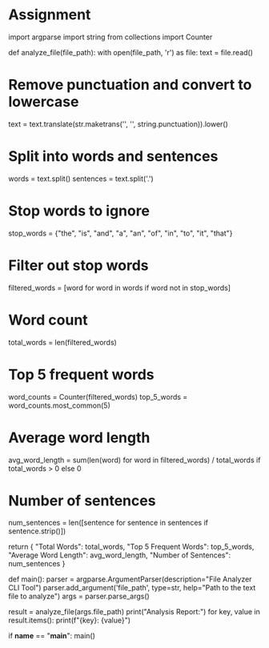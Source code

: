# Assignment
import argparse
import string
from collections import Counter

def analyze_file(file_path):
    with open(file_path, 'r') as file:
        text = file.read()
    
  # Remove punctuation and convert to lowercase
  text = text.translate(str.maketrans('', '', string.punctuation)).lower()
    
  # Split into words and sentences
  words = text.split()
  sentences = text.split('.')
    
  # Stop words to ignore
  stop_words = {"the", "is", "and", "a", "an", "of", "in", "to", "it", "that"}
    
  # Filter out stop words
  filtered_words = [word for word in words if word not in stop_words]
    
  # Word count
  total_words = len(filtered_words)
    
  # Top 5 frequent words
  word_counts = Counter(filtered_words)
  top_5_words = word_counts.most_common(5)
    
  # Average word length
  avg_word_length = sum(len(word) for word in filtered_words) / total_words if total_words > 0 else 0
    
  # Number of sentences
  num_sentences = len([sentence for sentence in sentences if sentence.strip()])
    
  return {
        "Total Words": total_words,
        "Top 5 Frequent Words": top_5_words,
        "Average Word Length": avg_word_length,
        "Number of Sentences": num_sentences
    }

def main():
    parser = argparse.ArgumentParser(description="File Analyzer CLI Tool")
    parser.add_argument('file_path', type=str, help="Path to the text file to analyze")
    args = parser.parse_args()
    
  result = analyze_file(args.file_path)
    print("Analysis Report:")
    for key, value in result.items():
        print(f"{key}: {value}")

if __name__ == "__main__":
    main()
